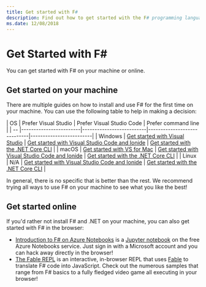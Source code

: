 ```yaml
---
title: Get started with F#
description: Find out how to get started with the F# programming language.
ms.date: 12/08/2018
---
```

# Get Started with F\#

You can get started with F# on your machine or online.

## Get started on your machine

There are multiple guides on how to install and use F# for the first time on your machine.  You can use the following table to help in making a decision:

| OS | Prefer Visual Studio | Prefer Visual Studio Code | Prefer command line |
| -- |------------------------|--------------------------|-----------------------------|-------------------------|
| Windows | [Get started with Visual Studio](get-started-visual-studio.md) | [Get started with Visual Studio Code and Ionide](get-started-vscode.md) | [Get started with the .NET Core CLI](get-started-command-line.md) |
| macOS | [Get started with VS for Mac](get-started-with-visual-studio-for-mac.md) | [Get started with Visual Studio Code and Ionide](get-started-vscode.md) | [Get started with the .NET Core CLI](get-started-command-line.md) |
| Linux | N/A | [Get started with Visual Studio Code and Ionide](get-started-vscode.md) | [Get started with the .NET Core CLI](get-started-command-line.md) |

In general, there is no specific that is better than the rest. We recommend trying all ways to use F# on your machine to see what you like the best!

## Get started online

If you'd rather not install F# and .NET on your machine, you can also get started with F# in the browser:

* [Introduction to F# on Azure Notebooks](https://notebooks.azure.com/Microsoft/projects/2018-Intro-FSharp/html/Introduction%20to%20FSharp.ipynb) is a [Jupyter notebook](https://jupyter.org/) on the free Azure Notebooks service. Just sign in with a Microsoft account and you can hack away directly in the browser!
* [The Fable REPL](https://fable.io/repl/) is an interactive, in-browser REPL that uses [Fable](https://fable.io/) to translate F# code into JavaScript. Check out the numerous samples that range from F# basics to a fully fledged video game all executing in your browser!
